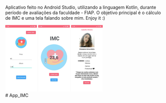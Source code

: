   
Aplicativo feito no Android Studio, utilizando a linguagem Kotlin, durante período de avaliações da faculdade - FIAP.
O objetivo principal é o cálculo de IMC e uma tela falando sobre mim.
Enjoy it :)

<div>
<img src="app/src/main/res/drawable/Main.jpeg" alt="My cool logo" width="100px" heigth="200px"/>
<img src="app/src/main/res/drawable/calculo.jpeg" alt="My cool logo" width="100px" heigth="200px"/>
<img src="app/src/main/res/drawable/sobremim.jpeg" alt="My cool logo" width="100px" heigth="200px"/>
</div>
# App_IMC
